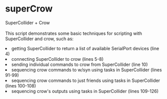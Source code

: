 # superCrow
SuperCollider + Crow
<br><br>
This script demonstrates some basic techniques for scripting with SuperCollider and crow, such as:
<li>getting SuperCollider to return a list of available SerialPort devices (line 4)</li>
<li>connecting SuperCollider to crow (lines 5-8)</li>
<li>sending individual commands to crow from SuperCollider (line 10)</li>
<li>sequencing crow commands to w/syn using tasks in SuperCollider (lines 91-99)</li>
<li>sequencing crow commands to just friends using tasks in SuperCollider (lines 100-108)</li>
<li>sequencing crow's outputs using tasks in SuperCollider (lines 109-126)</li>
